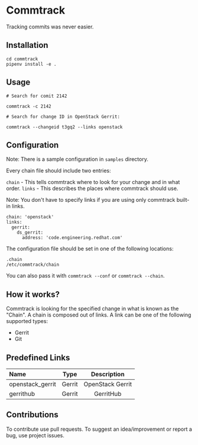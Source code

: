 # Commtrack

Tracking commits was never easier.


## Installation

```
cd commtrack
pipenv install -e .
```

## Usage

```
# Search for comit 2142

commtrack -c 2142

# Search for change ID in OpenStack Gerrit:

commtrack --changeid t3gq2 --links openstack
```

## Configuration

Note: There is a sample configuration in `samples` directory.

Every chain file should include two entries:

`chain` - This tells commtrack where to look for your change and in what order.
`links` - This describes the places where commtrack should use.

Note: You don't have to specify links if you are using only commtrack built-in
      links.

```
chain: 'openstack'
links:
  gerrit:
    ds_gerrit:
      address: 'code.engineering.redhat.com'
```

The configuration file should be set in one of the following locations:

```
.chain
/etc/commtrack/chain
```

You can also pass it with `commtrack --conf` or `commtrack --chain`.

## How it works?

Commtrack is looking for the specified change in what is known as the "Chain".
A chain is composed out of links. A link can be one of the following supported types:

* Gerrit
* Git

## Predefined Links

Name | Type | Description
:------ |:------:|:--------:
openstack_gerrit | Gerrit | OpenStack Gerrit
gerrithub | Gerrit | GerritHub


## Contributions

To contribute use pull requests.
To suggest an idea/improvement or report a bug, use project issues.
